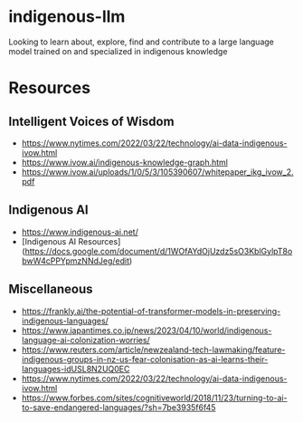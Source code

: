 # indigenous-llm
Looking to learn about, explore, find and contribute to a large language model trained on and specialized in indigenous knowledge

# Resources
## Intelligent Voices of Wisdom
- https://www.nytimes.com/2022/03/22/technology/ai-data-indigenous-ivow.html
- https://www.ivow.ai/indigenous-knowledge-graph.html
- https://www.ivow.ai/uploads/1/0/5/3/105390607/whitepaper_ikg_ivow_2.pdf

## Indigenous AI
- https://www.indigenous-ai.net/
- [Indigenous AI Resources] (https://docs.google.com/document/d/1WOfAYdOjUzdz5sO3KblGylpT8obwW4cPPYpmzNNdJeg/edit)

## Miscellaneous
- https://frankly.ai/the-potential-of-transformer-models-in-preserving-indigenous-languages/
- https://www.japantimes.co.jp/news/2023/04/10/world/indigenous-language-ai-colonization-worries/
- https://www.reuters.com/article/newzealand-tech-lawmaking/feature-indigenous-groups-in-nz-us-fear-colonisation-as-ai-learns-their-languages-idUSL8N2UQ0EC
- https://www.nytimes.com/2022/03/22/technology/ai-data-indigenous-ivow.html
- https://www.forbes.com/sites/cognitiveworld/2018/11/23/turning-to-ai-to-save-endangered-languages/?sh=7be3935f6f45
